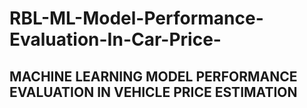 # RBL-ML-Model-Performance-Evaluation-In-Car-Price-
MACHINE LEARNING MODEL PERFORMANCE EVALUATION IN VEHICLE PRICE ESTIMATION
------
